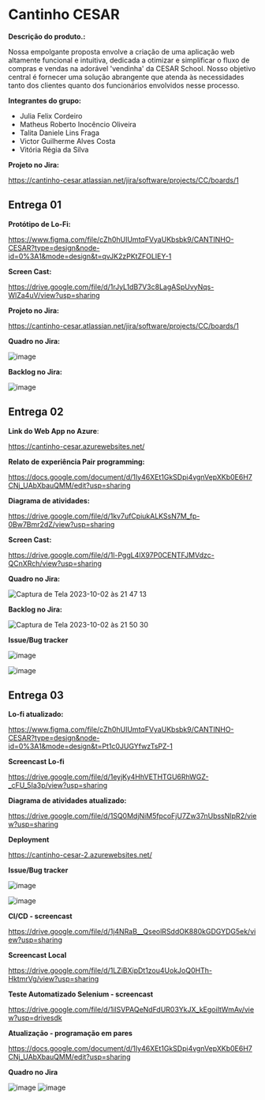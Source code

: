 # Cantinho CESAR

**Descrição do produto.:**

Nossa empolgante proposta envolve a criação de uma aplicação web altamente funcional e intuitiva, dedicada a otimizar e simplificar o fluxo de compras e vendas na adorável 'vendinha' da CESAR School. Nosso objetivo central é fornecer uma solução abrangente que atenda às necessidades tanto dos clientes quanto dos funcionários envolvidos nesse processo.

**Integrantes do grupo:**
- Julia Felix Cordeiro
- Matheus Roberto Inocêncio Oliveira
- Talita Daniele Lins Fraga 
- Victor Guilherme Alves Costa
- Vitória Régia da Silva

**Projeto no Jira:**

https://cantinho-cesar.atlassian.net/jira/software/projects/CC/boards/1

## Entrega 01

**Protótipo de Lo-Fi:**

https://www.figma.com/file/cZh0hUIUmtqFVyaUKbsbk9/CANTINHO-CESAR?type=design&node-id=0%3A1&mode=design&t=qvJK2zPKtZFOLIEY-1

**Screen Cast:**

https://drive.google.com/file/d/1rJyL1dB7V3c8LagASpUvyNqs-WlZa4uV/view?usp=sharing

**Projeto no Jira:**

https://cantinho-cesar.atlassian.net/jira/software/projects/CC/boards/1

**Quadro no Jira:**

![image](https://github.com/Matheus-Rian/cantinho_cesar/assets/98843736/2e06cb52-8667-4e29-bd94-d17596dad130)

**Backlog no Jira:**

![image](https://github.com/Matheus-Rian/cantinho_cesar/assets/98843736/ebb1a3da-7161-4f51-ab49-0d38aab61287)

## Entrega 02

**Link do Web App no Azure**:

https://cantinho-cesar.azurewebsites.net/

**Relato de experiência Pair programming:**

https://docs.google.com/document/d/1Iy46XEt1GkSDpi4vgnVepXKb0E6H7CNj_UAbXbauQMM/edit?usp=sharing

**Diagrama de atividades:**

https://drive.google.com/file/d/1kv7ufCpiukALKSsN7M_fp-0Bw7Bmr2dZ/view?usp=sharing

**Screen Cast:**

https://drive.google.com/file/d/1l-PggL4lX97P0CENTFJMVdzc-QCnXRch/view?usp=sharing 

**Quadro no Jira:**

![Captura de Tela 2023-10-02 às 21 47 13](https://github.com/Matheus-Rian/cantinho_cesar/assets/53922139/97e156b4-af9d-497b-a494-a3f681425b30)

**Backlog no Jira:**

![Captura de Tela 2023-10-02 às 21 50 30](https://github.com/Matheus-Rian/cantinho_cesar/assets/53922139/8a2a02e2-4aad-494a-85fa-58d866b63b39)

**Issue/Bug tracker**

![image](https://github.com/Matheus-Rian/cantinho_cesar/assets/98843736/6df11be9-6c3a-4be3-91fe-71dad3d57d17)

![image](https://github.com/Matheus-Rian/cantinho_cesar/assets/98843736/45820979-61cf-4047-8a07-7a07a2e649cf)



## Entrega 03

**Lo-fi atualizado:**

https://www.figma.com/file/cZh0hUIUmtqFVyaUKbsbk9/CANTINHO-CESAR?type=design&node-id=0%3A1&mode=design&t=Pt1c0JUGYfwzTsPZ-1

**Screencast Lo-fi**

https://drive.google.com/file/d/1eyjKy4HhVETHTGU6RhWGZ-_cFU_5Ia3p/view?usp=sharing

**Diagrama de atividades atualizado:**

https://drive.google.com/file/d/1SQ0MdjNiM5fpcoFjU7Zw37nUbssNIpR2/view?usp=sharing

**Deployment**

https://cantinho-cesar-2.azurewebsites.net/

**Issue/Bug tracker**

![image](https://github.com/mateusioliveira/cantinho_cesar/assets/98843736/2bab78e4-9fb5-4532-a73e-df8b60896435)

![image](https://github.com/mateusioliveira/cantinho_cesar/assets/98843736/2cd06c61-26e7-4877-878c-e89a10dff45c)


**CI/CD - screencast**

https://drive.google.com/file/d/1j4NRaB__QseolRSddOK880kGDGYDG5ek/view?usp=sharing

**Screencast Local**

https://drive.google.com/file/d/1LZiBXipDt1zou4UokJoQ0HTh-HktmrVg/view?usp=sharing

**Teste Automatizado Selenium - screencast**

https://drive.google.com/file/d/1ilSVPAQeNdFdUR03YkJX_kEgoiItWmAv/view?usp=drivesdk

**Atualização - programação em pares**

https://docs.google.com/document/d/1Iy46XEt1GkSDpi4vgnVepXKb0E6H7CNj_UAbXbauQMM/edit?usp=sharing

**Quadro no Jira**

![image](https://github.com/mateusioliveira/cantinho_cesar/assets/98843736/6b9e2fae-9f4e-435d-85b3-a01516c4db6c)
![image](https://github.com/mateusioliveira/cantinho_cesar/assets/98843736/36c2427f-a393-46ef-8a98-33ba40b705d2)


